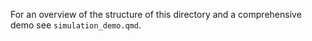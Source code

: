For an overview of the structure of this directory and a comprehensive demo see `simulation_demo.qmd`.
